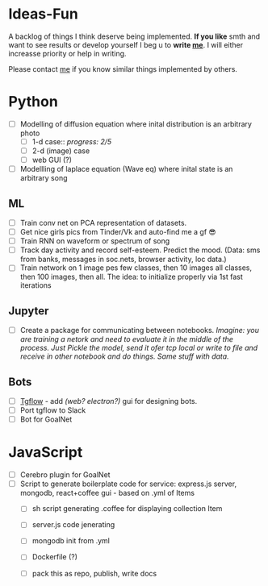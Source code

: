 # Ideas-Fun
A backlog of things I think deserve being implemented. **If you like** smth and want to see results or develop yourself I beg u to **write [me](lykov.tech)**.  I will either increasse priority or help in writing. 

Please contact [me](lykov.tech) if you know similar things implemented by others.

# Python
- [ ] Modelling of diffusion equation where inital distribution is an arbitrary photo
  - [ ] 1-d case:: _progress: 2/5_
  - [ ] 2-d (image) case
  - [ ] web GUI (?)
  
- [ ] Modellling of laplace equation (Wave eq) where inital state is an arbitrary song

## ML
- [ ] Train conv net on PCA representation of datasets.
- [ ] Get nice girls pics from Tinder/Vk and auto-find me a gf 😎
- [ ] Train RNN on waveform or spectrum of song
- [ ] Track day activity and record self-esteem. Predict the mood. (Data: sms from banks, messages in soc.nets, browser activity, loc data.)
- [ ] Train network on 1 image pes few classes, then 10 images all classes, then 100 images, then all. The idea: to initialize properly via 1st fast iterations

## Jupyter
- [ ] Create a package for communicating between notebooks.
    *Imagine: you are training a netork and need to evaluate it in the middle of the process. Just Pickle the model, send it ofer tcp local or write to file and receive in other notebook and do things. Same stuff with data.*

## Bots
- [ ] [Tgflow](http://github.com/DaniloZZZ/tgflow)  - add _(web? electron?)_ gui for designing bots.  
- [ ] Port tgflow to Slack
- [ ] Bot for GoalNet

# JavaScript
- [ ] Cerebro plugin for GoalNet
- [ ] Script to generate boilerplate code for service: express.js server, mongodb, react+coffee gui - based on .yml of Items
  - [ ] sh script generating .coffee for displaying collection Item
  - [ ] server.js code jenerating
  - [ ] mongodb init from .yml
  - [ ] Dockerfile (?)
  - [ ] pack this as repo, publish, write docs
  
